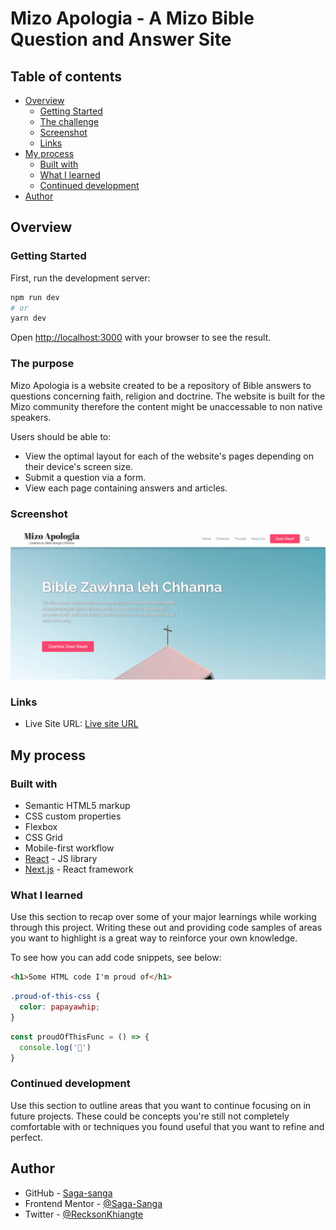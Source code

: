 # Mizo Apologia - A Mizo Bible Question and Answer Site

## Table of contents

- [Overview](#overview)
  - [Getting Started](#getting-started)
  - [The challenge](#the-purpose)
  - [Screenshot](#screenshot)
  - [Links](#links)
- [My process](#my-process)
  - [Built with](#built-with)
  - [What I learned](#what-i-learned)
  - [Continued development](#continued-development)
- [Author](#author)

## Overview


### Getting Started

First, run the development server:

```bash
npm run dev
# or
yarn dev
```

Open [http://localhost:3000](http://localhost:3000) with your browser to see the result.

### The purpose

Mizo Apologia is a website created to be a repository of Bible answers to questions concerning faith, religion and doctrine. The website is built for the Mizo community therefore the content might be unaccessable to non native speakers.

Users should be able to:

- View the optimal layout for each of the website's pages depending on their device's screen size.
- Submit a question via a form.
- View each page containing answers and articles.

### Screenshot

![Mizo Apologia Screenshot](./public/Screenshot%202022-09-27%20at%2017-55-48%20Mizo%20Apologia.png)

### Links

- Live Site URL: [Live site URL](https://mizoapologia.org/)

## My process

### Built with

- Semantic HTML5 markup
- CSS custom properties
- Flexbox
- CSS Grid
- Mobile-first workflow
- [React](https://reactjs.org/) - JS library
- [Next.js](https://nextjs.org/) - React framework

### What I learned

Use this section to recap over some of your major learnings while working through this project. Writing these out and providing code samples of areas you want to highlight is a great way to reinforce your own knowledge.

To see how you can add code snippets, see below:

```html
<h1>Some HTML code I'm proud of</h1>
```
```css
.proud-of-this-css {
  color: papayawhip;
}
```
```js
const proudOfThisFunc = () => {
  console.log('🎉')
}
```

### Continued development

Use this section to outline areas that you want to continue focusing on in future projects. These could be concepts you're still not completely comfortable with or techniques you found useful that you want to refine and perfect.

## Author

- GitHub - [Saga-sanga](https://github.com/Saga-sanga)
- Frontend Mentor - [@Saga-Sanga](https://www.frontendmentor.io/profile/Saga-sanga)
- Twitter - [@RecksonKhiangte](https://twitter.com/RecksonKhiangte)
